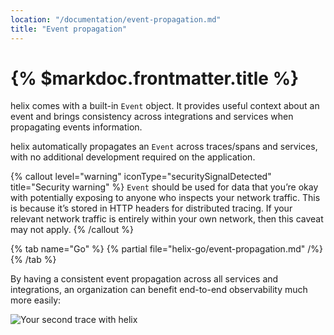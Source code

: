 ```yaml
---
location: "/documentation/event-propagation.md"
title: "Event propagation"
---
```


# {% $markdoc.frontmatter.title %}

helix comes with a built-in `Event` object. It provides useful context about an
event and brings consistency across integrations and services when propagating
events information.

helix automatically propagates an `Event` across traces/spans and services, with
no additional development required on the application.

{% callout level="warning" iconType="securitySignalDetected" title="Security warning" %}
  `Event` should be used for data that you’re okay with potentially exposing to
  anyone who inspects your network traffic. This is because it’s stored in HTTP
  headers for distributed tracing. If your relevant network traffic is entirely
  within your own network, then this caveat may not apply.
{% /callout %}

{% tab name="Go" %}
  {% partial file="helix-go/event-propagation.md" /%} 
{% /tab %}

By having a consistent event propagation across all services and integrations, an
organization can benefit end-to-end observability much more easily:

![Your second trace with helix](/helix/screenshots/trace-distributed.png)
